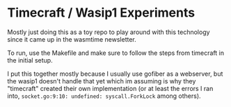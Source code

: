 # Timecraft / Wasip1 Experiments

Mostly just doing this as a toy repo to play around with this technology since it came up
in the wasmtime newsletter.

To run, use the Makefile and make sure to follow the steps from timecraft in the initial setup.

I put this together mostly because I usually use gofiber as a webserver, but the wasip1 doesn't handle that yet which im assuming
is why they "timecraft" created their own implementation (or at least the errors I ran into, `socket.go:9:10: undefined: syscall.ForkLock` among others).

